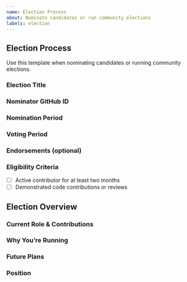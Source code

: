 ```yaml
---
name: Election Process
about: Nominate candidates or run community elections
labels: election
---
```


## Election Process

Use this template when nominating candidates or running community elections.

<!-- Placeholder: Provide any additional context or description about this election. -->

### Election Title
<!-- e.g.: Maintainer Election for v2.4 Release -->

### Nominator GitHub ID
<!-- Your GitHub username -->

### Nomination Period
<!-- e.g.: 2025-07-01 to 2025-07-15 -->

### Voting Period
<!-- e.g.: 2025-07-16 to 2025-07-28 -->

### Endorsements (optional)
<!-- List any maintainers who endorse this nomination -->

### Eligibility Criteria
- [ ] Active contributor for at least two months
- [ ] Demonstrated code contributions or reviews

## Election Overview

### Current Role & Contributions
<!-- Projects, roles, and contributions so far -->


### Why You’re Running
<!-- Motivation and objectives -->

### Future Plans
<!-- Candidate's plans and goals for the community -->

### Position
<!-- Maintainer / Approver / Member -->